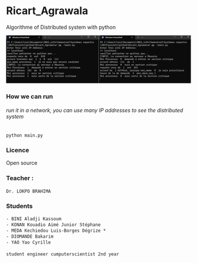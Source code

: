 # Ricart_Agrawala
Algorithme of Distributed system with python

![](./preview.png)

### How we can run
###### run it in a network, you can use many IP addresses to see the distributed system
``
python main.py
``



### Licence
Open source

### Teacher :
    Dr. LOKPO BRAHIMA

### Students
    - BINI Aladji Kassoum
    - KONAN Kouadio Aimé Junior Stéphane
    - MEDA Kechiedou Luis-Borges Dégrize *
    - DIOMANDE Bakarim
    - YAO Yao Cyrille
    
    student engineer cumputerscientist 2nd year 
